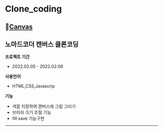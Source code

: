 # Clone_coding

## 💨[Canvas](https://mingnana.github.io/Clone/clone/canvas/index.html) 
**노마드코더 캔버스 클론코딩**
---
**프로젝트 기간**
 * 2022.02.05 - 2022.02.06

**사용언어**
 * HTML,CSS,Javascrip 

**기능**
* 색깔 지정하여 캔버스에 그림 그리기
* 브러쉬 크기 조절 기능
* fill·save 기능구현

***

